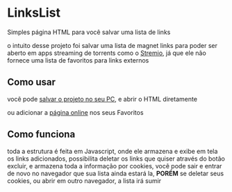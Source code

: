 # LinksList
Simples página HTML para você salvar uma lista de links

o intuito desse projeto foi salvar uma lista de magnet links para poder ser aberto em apps streaming de torrents como o [Stremio](https://strem.io), já que ele não fornece uma lista de favoritos para links externos

## Como usar
você pode [salvar o projeto no seu PC](https://github.com/lucasliet/links-list/archive/master.zip), e abrir o HTML diretamente

ou adicionar a [página online](https://lucasliet.github.io/links-list/) nos seus Favoritos

## Como funciona
toda a estrutura é feita em Javascript, onde ele armazena e exibe em tela os links adicionados, possibilita deletar os links que quiser através do botão excluir, e armazena toda a informação por cookies, você pode sair e entrar de novo no navegador que sua lista ainda estará la, **PORÉM** se deletar seus cookies, ou abrir em outro navegador, a lista irá sumir
